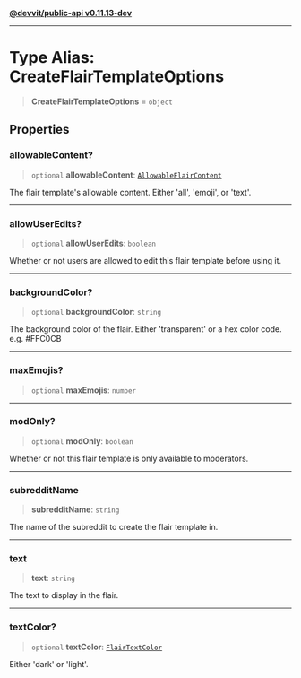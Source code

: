 [**@devvit/public-api v0.11.13-dev**](../../README.md)

---

# Type Alias: CreateFlairTemplateOptions

> **CreateFlairTemplateOptions** = `object`

## Properties

<a id="allowablecontent"></a>

### allowableContent?

> `optional` **allowableContent**: [`AllowableFlairContent`](AllowableFlairContent.md)

The flair template's allowable content. Either 'all', 'emoji', or 'text'.

---

<a id="allowuseredits"></a>

### allowUserEdits?

> `optional` **allowUserEdits**: `boolean`

Whether or not users are allowed to edit this flair template before using it.

---

<a id="backgroundcolor"></a>

### backgroundColor?

> `optional` **backgroundColor**: `string`

The background color of the flair. Either 'transparent' or a hex color code. e.g. #FFC0CB

---

<a id="maxemojis"></a>

### maxEmojis?

> `optional` **maxEmojis**: `number`

---

<a id="modonly"></a>

### modOnly?

> `optional` **modOnly**: `boolean`

Whether or not this flair template is only available to moderators.

---

<a id="subredditname"></a>

### subredditName

> **subredditName**: `string`

The name of the subreddit to create the flair template in.

---

<a id="text"></a>

### text

> **text**: `string`

The text to display in the flair.

---

<a id="textcolor"></a>

### textColor?

> `optional` **textColor**: [`FlairTextColor`](FlairTextColor.md)

Either 'dark' or 'light'.
